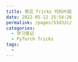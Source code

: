 ```yaml
---
title: 常见 Tricks 代码片段
date: 2022-05-12 15:54:26
permalink: /pages/53d32c/
categories:
  - 学习笔记
  - PyTorch Tricks
tags:
  - 
---
```

